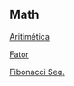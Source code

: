Math
-----

[Aritimética](00-fundaments.md)

[Fator](01-fator-multiplicacao.md)

[Fibonacci Seq.](02-fibonnaci-sequence.md)
